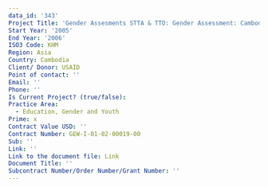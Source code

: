 ```yaml
---
data_id: '343'
Project Title: 'Gender Assesments STTA & TTO: Gender Assessment: Cambodia (2 volumes) (TDY 56)'
Start Year: '2005'
End Year: '2006'
ISO3 Code: KHM
Region: Asia
Country: Cambodia
Client/ Donor: USAID
Point of contact: ''
Email: ''
Phone: ''
Is Current Project? (true/false): 
Practice Area:
  - Education, Gender and Youth
Prime: x
Contract Value USD: ''
Contract Number: GEW-I-01-02-00019-00
Sub: ''
Link: ''
Link to the document file: Link
Document Title: ''
Subcontract Number/Order Number/Grant Number: ''
---
```


